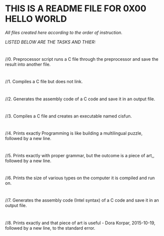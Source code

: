 # THIS IS A README FILE FOR 0X00 HELLO WORLD

_All files created here according to the order of instruction._

*LISTED BELOW ARE THE TASKS AND THIER:*
#
//0. Preprocessor script runs a C file through the preprocessor and save the result into another file.
#
//1. Compiles a C file but does not link.
#
//2. Generates the assembly code of a C code and save it in an output file.
#
//3. Compiles a C file and creates an executable named cisfun.
#
//4. Prints exactly Programming is like building a multilingual puzzle, followed by a new line.
#
//5. Prints exactly with proper grammar, but the outcome is a piece of art,, followed by a new line.
#
//6. Prints the size of various types on the computer it is compiled and run on.
#
//7. Generates the assembly code (Intel syntax) of a C code and save it in an output file.
#
//8. Prints exactly and that piece of art is useful - Dora Korpar, 2015-10-19, followed by a new line, to the standard error.
